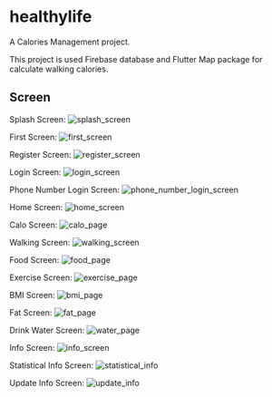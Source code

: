 # healthylife

A Calories Management project.

This project is used Firebase database and Flutter Map package for calculate walking calories.

## Screen

Splash Screen:
![splash_screen](https://github.com/NgKhai/healthylife/assets/89343281/dbcde22a-2afb-4231-b2ca-4e9175050b44)

First Screen:
![first_screen](https://github.com/NgKhai/healthylife/assets/89343281/6f7816af-b986-43e3-8ead-10b840a98419)

Register Screen:
![register_screen](https://github.com/NgKhai/healthylife/assets/89343281/84d352ef-bae4-4afe-879e-444c6bebbfb7)

Login Screen:
![login_screen](https://github.com/NgKhai/healthylife/assets/89343281/ff9ac93f-7644-4d60-bf37-5ba9c08c5bf7)

Phone Number Login Screen:
![phone_number_login_screen](https://github.com/NgKhai/healthylife/assets/89343281/1d66ff5a-5959-45f2-8700-f040a8317bc5)

Home Screen:
![home_screen](https://github.com/NgKhai/healthylife/assets/89343281/e80bfd8e-8752-4cbf-8a34-93106230da4c)

Calo Screen:
![calo_page](https://github.com/NgKhai/healthylife/assets/89343281/37c8cf49-0306-4597-aea4-339b024909a8)

Walking Screen:
![walking_screen](https://github.com/NgKhai/healthylife/assets/89343281/8c5ba254-74d8-4146-b7d7-829ff918f894)

Food Screen:
![food_page](https://github.com/NgKhai/healthylife/assets/89343281/881295ec-b0b6-4e0a-b641-06e572cbbd4d)

Exercise Screen:
![exercise_page](https://github.com/NgKhai/healthylife/assets/89343281/976a3f15-0525-4f8c-b88b-dc573b022f2e)

BMI Screen:
![bmi_page](https://github.com/NgKhai/healthylife/assets/89343281/241319e5-bae5-46af-8927-b6f9edf6d9b7)

Fat Screen:
![fat_page](https://github.com/NgKhai/healthylife/assets/89343281/bf3ea0a5-7c9f-451d-b622-6fd961c1655a)

Drink Water Screen:
![water_page](https://github.com/NgKhai/healthylife/assets/89343281/c641437a-3269-4c2f-9d71-1f6f43eacac1)

Info Screen:
![info_screen](https://github.com/NgKhai/healthylife/assets/89343281/928382b1-d7c7-43f2-911b-9dc2dbfac4ac)

Statistical Info Screen:
![statistical_info](https://github.com/NgKhai/healthylife/assets/89343281/d2e39222-ff7a-40c4-8b46-f2a701fa3661)


Update Info Screen:
![update_info](https://github.com/NgKhai/healthylife/assets/89343281/93c46f01-09ac-4679-b335-d896067ef645)


